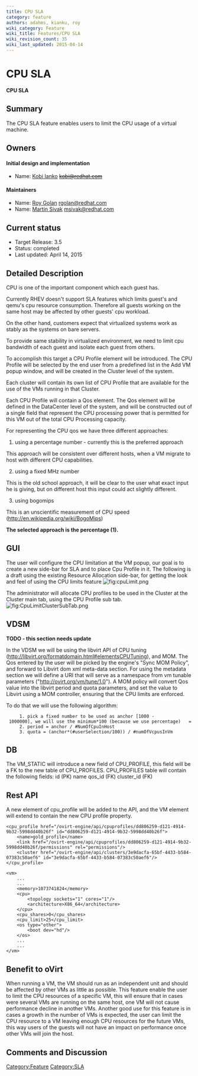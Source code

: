 ```yaml
---
title: CPU SLA
category: feature
authors: adahms, kianku, roy
wiki_category: Feature
wiki_title: Features/CPU SLA
wiki_revision_count: 35
wiki_last_updated: 2015-04-14
---
```


# CPU SLA

**CPU SLA**

## Summary

The CPU SLA feature enables users to limit the CPU usage of a virtual machine.

## Owners

#### Initial design and implementation

*   Name: [Kobi Ianko](User:kianku) <s>kobi@redhat.com</s>

#### Maintainers

*   Name: [Roy Golan](User:rgolan) rgolan@redhat.com
*   Name: [Martin Sivak](User:msivak) msivak@redhat.com

## Current status

*   Target Release: 3.5
*   Status: completed
*   Last updated: April 14, 2015

## Detailed Description

CPU is one of the important component which each guest has.

Currently RHEV doesn't support SLA features which limits guest's and qemu's cpu resource consumption. Therefore all guests working on the same host may be affected by other guests' cpu workload.

On the other hand, customers expect that virtualized systems work as stably as the systems on bare servers.

To provide same stability in virtualized environment, we need to limit cpu bandwidth of each guest and isolate each guest from others.

To accomplish this target a CPU Profile element will be introduced.
The CPU Profile will be selected by the end user from a predefined list in the Add VM popup window, and will be created in the Cluster level of the system.

Each cluster will contain its own list of CPU Profile that are available for the use of the VMs running in that Cluster.

Each CPU Profile will contain a Qos element.
The Qos element will be defined in the DataCenter level of the system, and will be constructed out of a single field that represent the CPU processing power that is permitted for this VM out of the total CPU Processing capacity.

For representing the CPU qos we have three different approaches:
1. using a percentage number - currently this is the preferred approach

This approach will be consistent over different hosts, when a VM migrate to host with different CPU capabilities.

2. using a fixed MHz number

This is the old school approach, it will be clear to the user what exact input he is giving, but on different host this input could act slightly different.

3. using bogomips

This is an unscientific measurement of CPU speed (http://en.wikipedia.org/wiki/BogoMips)

**The selected approach is the percentage (1).**

## GUI

The user will configure the CPU limitation at the VM popup, our goal is to create a new side-bar for SLA and to place Cpu Profile in it.
The following is a draft using the existing Resource Allocation side-bar, for getting the look and feel of using the CPU limits feature
![](cpuLimit.png "fig:cpuLimit.png")

The administrator will allocate CPU profiles to be used in the Cluster at the Cluster main tab, using the CPU Profile sub tab.
![](CpuLimitClusterSubTab.png "fig:CpuLimitClusterSubTab.png")

## VDSM

**TODO - this section needs update**

In the VDSM we will be using the libvirt API of CPU tuning (http://libvirt.org/formatdomain.html#elementsCPUTuning), and MOM. The Qos entered by the user will be picked by the engine's "Sync MOM Policy", and forward to Libvirt dom xml meta-data section.
For using the metadata section we will define a URI that will serve as a namespace from vm tunable parameters ("<http://ovirt.org/vm/tune/1.0>"). A MOM policy will convert Qos value into the libvirt period and quota parameters, and set the value to Libvirt using a MOM controller, ensuring that the CPU limits are enforced.

To do that we will use the following algorithm:

         1. pick a fixed number to be used as anchor [1000 - 1000000], we will use the minimum*100 (because we use percentage)   = 100000 = anchor.
         2. period = anchor / #NumOfCpuInHost
         3. quota = (anchor*(#userSelection/100)) / #numOfVcpusInVm

## DB

The VM_STATIC will introduce a new field of CPU_PROFILE, this field will be a FK to the new table of CPU_PROFILES. CPU_PROFILES table will contain the following fields:
id (PK)
name
qos_id (FK)
cluster_id (FK)

## Rest API

A new element of cpu_profile will be added to the API, and the VM element will extend to contain the new CPU profile property.

    <cpu_profile href="/ovirt-engine/api/cpuprofiles/dd806259-d121-4914-9b32-5998dd40b26f" id="dd806259-d121-4914-9b32-5998dd40b26f">
        <name>gold_profile</name>
        <link href="/ovirt-engine/api/cpuprofiles/dd806259-d121-4914-9b32-5998dd40b26f/permissions" rel="permissions"/>
        <cluster href="/ovirt-engine/api/clusters/3e9dacfa-65bf-4433-b584-07383c50aef6" id="3e9dacfa-65bf-4433-b584-07383c50aef6"/>
    </cpu_profile>

    <vm>
        ...
        ...
        <memory>1073741824</memory>
        <cpu>
            <topology sockets="1" cores="1"/>
            <architecture>X86_64</architecture>
        </cpu>
        <cpu_shares>0</cpu_shares>
        <cpu_limit>25</cpu_limit>
        <os type="other">
            <boot dev="hd"/>
        </os>
        ...
        ...
    </vm>

## Benefit to oVirt

When running a VM, the VM should run as an independent unit and should be affected by other VMs as little as possible.
This feature enable the user to limit the CPU resources of a specific VM, this will ensure that in cases were several VMs are running on the same host, one VM will not cause performance decline in another VMs.
Another good use for this feature is in cases a growth in the number of VMs is expected, the user can limit the CPU resource to a VM leaving enough CPU resources for the future VMs, this way users of the guests will not have an impact on performance once other VMs will join the host.

## Comments and Discussion

<Category:Feature> <Category:SLA>
